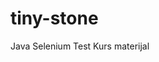# tiny-stone
Java Selenium Test Kurs materijal

<!-- The purpose of this project is to share basic understanding of Java UI testing with Selenium and TestNG packages. <br> -->

